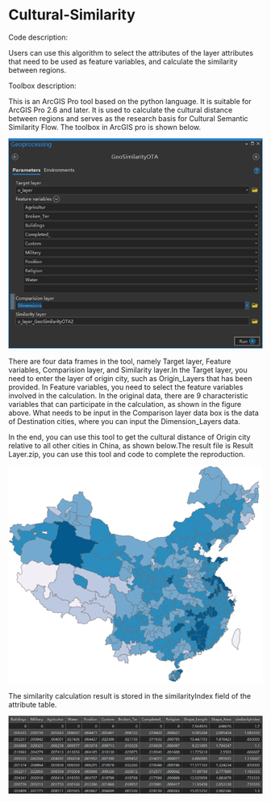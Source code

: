 # Cultural-Similarity
Code description:

Users can use this algorithm to select the attributes of the layer attributes that need to be used as feature variables, and calculate the similarity between regions.

Toolbox description:

This is an ArcGIS Pro tool based on the python language. It is suitable for ArcGIS Pro 2.6 and later. It is used to calculate the cultural distance between regions and serves as the research basis for Cultural Semantic Similarity Flow.
The toolbox in ArcGIS pro is shown below.

![image](https://github.com/gissuifeng/Cultural-Similarity/blob/main/Toolbox%20Description.png)

There are four data frames in the tool, namely Target layer, Feature variables, Comparision layer, and Similarity layer.In the Target layer, you need to enter the layer of origin city, such as Origin_Layers that has been provided. In Feature variables, you need to select the feature variables involved in the calculation. In the original data, there are 9 characteristic variables that can participate in the calculation, as shown in the figure above.
What needs to be input in the Comparison layer data box is the data of Destination cities, where you can input the Dimension_Layers data.

In the end, you can use this tool to get the cultural distance of Origin city relative to all other cities in China, as shown below.The result file is Result Layer.zip, you can use this tool and code to complete the reproduction.

![image](https://github.com/gissuifeng/Cultural-Similarity/blob/main/Results.png)

The similarity calculation result is stored in the similarityIndex field of the attribute table.

![image](https://github.com/gissuifeng/Cultural-Similarity/blob/main/Result%20Attribute%20Table.png)


